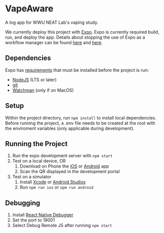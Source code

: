 # VapeAware
A log app for WWU NEAT Lab's vaping study.

We currently deploy this project with [Expo](https://docs.expo.io). Expo is currently required build, run, and deploy the app. Details about stopping the use of Expo as a workflow manager can be found [here](https://docs.expo.io/bare/customizing/) and [here](https://docs.expo.io/bare/exploring-bare-workflow/).

## Dependencies
Expo has [requirements](https://docs.expo.io/get-started/installation/) that must be installed before the project is run:
- [NodeJS](https://nodejs.org/en/) (LTS or later)
- [git](https://git-scm.com/)
- [Watchman](https://facebook.github.io/watchman/docs/install#buildinstall) (only if on MacOS)

## Setup
Within the project directory, run `npm install` to install local dependencies. Before running the project, a .env file needs to be created at the root with the enviroment variables (only applicable during development).

## Running the Project
1. Run the expo development server with `npm start`
1. Test on a local device, OR
    1. Download on Phone the [iOS](https://apps.apple.com/us/app/expo-go/id982107779) or [Android](https://play.google.com/store/apps/details?id=host.exp.exponent&referrer=www) app
    1. Scan the QR displayed in the development portal
1. Test on a simulator
    1. Install [Xcode](https://developer.apple.com/xcode/) or [Android Studios](https://developer.android.com/studio)
    1. Run `npm run ios` or `npm run android`

## Debugging
1. Install [React Native Debugger](https://github.com/jhen0409/react-native-debugger/releases)
2. Set the port to 19001
3. Select Debug Remote JS after running `npm start`